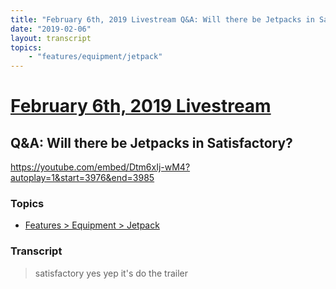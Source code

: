 ```yaml
---
title: "February 6th, 2019 Livestream Q&A: Will there be Jetpacks in Satisfactory?"
date: "2019-02-06"
layout: transcript
topics:
    - "features/equipment/jetpack"
---
```

# [February 6th, 2019 Livestream](../2019-02-06.md)
## Q&A: Will there be Jetpacks in Satisfactory?
https://youtube.com/embed/Dtm6xIj-wM4?autoplay=1&start=3976&end=3985

### Topics
* [Features > Equipment > Jetpack](../topics/features/equipment/jetpack.md)

### Transcript

> satisfactory yes yep it's do the trailer
